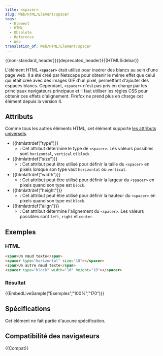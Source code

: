 ```yaml
---
title: <spacer>
slug: Web/HTML/Element/spacer
tags:
  - Element
  - HTML
  - Obsolete
  - Reference
  - Web
translation_of: Web/HTML/Element/spacer
---
```


{{non-standard_header}}{{deprecated_header}}{{HTMLSidebar}}

L'élément HTML **`<spacer>`** était utilisé pour insérer des blancs au sein d'une page web. Il a été créé par Netscape pour obtenir le même effet que celui qui était créé avec des images GIF d'un pixel, permettant d'ajouter des espaces blancs. Cependant, `<spacer>` n'est pas pris en charge par les principaux navigateurs principaux et il faut utiliser les règles CSS pour obtenir ces effets d'alignement. Firefox ne prend plus en charge cet élément depuis la version 4.

## Attributs

Comme tous les autres éléments HTML, cet élément supporte [les attributs universels](/fr/docs/Web/HTML/Attributs_universels).

- {{htmlattrdef("type")}}
  - : Cet attribut détermine le type de `<spacer>`. Les valeurs possibles sont `horizontal`, `vertical` et `block`.
- {{htmlattrdef("size")}}
  - : Cet attribut peut être utilisé pour définir la taille du `<spacer>` en pixels lorsque son type vaut `horizontal` ou `vertical`.
- {{htmlattrdef("width")}}
  - : Cet attribut peut être utilisé pour définir la largeur du `<spacer>` en pixels quand son type est `block`.
- {{htmlattrdef("height")}}
  - : Cet attribut peut être utilisé pour définir la hauteur du `<spacer>` en pixels quand son type est `block`.
- {{htmlattrdef("align")}}
  - : Cet attribut détermine l'alignement du `<spacer>`. Les valeurs possibles sont `left`, `right` et `center`.

## Exemples

### HTML

```html
<span>Un nœud texte</span>
<spacer type="horizontal" size="10"></spacer>
<span>Un autre nœud texte</span>
<spacer type="block" width="10" height="10"></spacer>
```

### Résultat

{{EmbedLiveSample("Exemples","100%","170")}}

## Spécifications

Cet élément ne fait partie d'aucune spécification.

## Compatibilité des navigateurs

{{Compat}}
